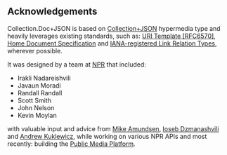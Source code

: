 <h2 id="ack"> Acknowledgements</h2>

Collection.Doc+JSON is based on [Collection+JSON](http://amundsen.com/media-types/collection/format/) hypermedia type and heavily leverages existing standards, such as: [URI Template [RFC6570]](http://tools.ietf.org/html/rfc6570), [Home Document Specification](http://tools.ietf.org/html/draft-nottingham-json-home-03) and [IANA-registered Link Relation Types](http://www.iana.org/assignments/link-relations/link-relations.xhtml), wherever possible.

It was designed by a team at [NPR](https://www.npr.org) that included:

- Irakli Nadareishvili
- Javaun Moradi
- Randall Randall
- Scott Smith
- John Nelson
- Kevin Moylan

with valuable input and advice from [Mike Amundsen](https://github.com/mamund), [Ioseb Dzmanashvili](https://github.com/ioseb) and [Andrew Kuklewicz](https://github.com/kookster), while working on various NPR APIs and most recently: building the [Public Media Platform](http://docs.pmp.io).
